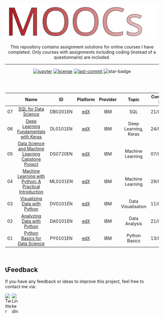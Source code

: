 <div align="center">
    <br>
    <img src="Repo-Logo.svg" width="500" title="hover text">
    <p>
    This repository contains assignment solutions for online courses I have completed. Only courses with assignments including coding (instead of a questionnaire) are included. 
    </p>
    <hr/>
</div>

<div align="center">

[![jupyter](https://img.shields.io/badge/Written%20in%20-Jupyter-orange.svg)](https://jupyter.org/try)
[![license](https://img.shields.io/badge/License-MIT-0298c3.svg)](https://opensource.org/licenses/MIT)
[![last-commit](https://img.shields.io/github/last-commit/KOrfanakis/MOOCs)](https://github.com/KOrfanakis/MOOCs/commits/master)
![star-badge](https://img.shields.io/static/v1?label=%F0%9F%8C%9F&message=If%20Useful&style=style=flat&color=critical)

</div>

<br>



<br>

|    	|         Name         	|    ID    	| Platform 	| Provider 	| Topic 	| Completion Date 	| Assessment Type 	| Certificate 	|
|:--:	|:--------------------:	|:--------:	|:--------:	|:--------:	|:-----:	|:---------------:	|:---------------:	|:-----------:	|
| 07 	| [SQL for Data Science](https://www.edx.org/course/sql-for-data-science?index=product&queryID=4b95960e4a49ba796fee6c30983f75c9&position=1) 	| DB0201EN 	|    [edX](https://www.edx.org/)   	|    IBM   	|  SQL  	|    21/09/2021   	|  Questionnaire  	|     [Link](https://courses.edx.org/certificates/82690c7e14d143f4ab8845cfa2a69d50)    	|
| 06 	| [Deep Learning Fundamentals with Keras](https://www.edx.org/course/deep-learning-fundamentals-with-keras?index=product&queryID=8c5438488cc60706091eeae7ab2682b4&position=1) 	| DL0101EN 	|    [edX](https://www.edx.org/)   	|    IBM   	|  Deep Learning, Keras  	|    24/02/2021   	|  Questionnaire  	|     [Link](https://courses.edx.org/certificates/7c2ce2998b2d4727abbf28d2724afb28)    	|
| 05 	| [Data Science and Machine Learning Capstone Project](https://www.edx.org/course/data-science-and-machine-learning-capstone-project?index=product&queryID=4bf6b394c20d916cfe12e43ea9345dd8&position=1) 	| DS0720EN 	|    [edX](https://www.edx.org/)   	|    IBM   	|  Machine Learning  	|    07/07/2020   	|  Coding Project✔️  	|     [Link](https://courses.edx.org/certificates/068041ffc9844dfd9521b1022bc0916b)    	|
| 04 	| [Machine Learning with Python: A Practical Introduction](https://www.edx.org/course/machine-learning-with-python-a-practical-introduct?index=product&queryID=bc65fa18a55601fe0835c3bb9bea2b7f&position=3) 	| ML0101EN 	|    [edX](https://www.edx.org/)   	|    IBM   	|  Machine Learning  	|    29/06/2020   	|  Coding Project✔️  	|     [Link](https://courses.edx.org/certificates/c933a5fd48b64ce5aa3f48d49ff835e8)    	|
| 03 	| [Visualizing Data with Python](https://www.edx.org/course/visualizing-data-with-python?index=product&queryID=d54ad2060f7e2f626f230a74035ee62a&position=2) 	| DV0101EN 	|    [edX](https://www.edx.org/)   	|    IBM   	|  Data Visualisation  	|    11/06/2020   	|  Questionnaire  	|     [Link](https://courses.edx.org/certificates/f42f5a49ede34f8da898c6f120b207e6)    	|
| 02 	| [Analyzing Data with Python](https://www.edx.org/course/analyzing-data-with-python?index=product&queryID=bc55b550d83d19ca1b8e1c25eff4dc67&position=3) 	| DA0101EN 	|    [edX](https://www.edx.org/)   	|    IBM   	|  Data Analysis  	|    21/05/2020   	|  Coding Project✔️  	|     [Link](https://courses.edx.org/certificates/0e051d4076f34048a152b2a345ccbe04)    	|
| 01 	| [Python Basics for Data Science](https://www.edx.org/course/python-basics-for-data-science?index=product&queryID=01892b85b32f2448eadb8fc1e1f7e1e3&position=1) 	|  PY0101EN 	|    [edX](https://www.edx.org/)   	|    IBM   	|  Python Basics  	|    13/05/2020   	|  Coding Project✔️  	|     [Link](https://courses.edx.org/certificates/514d2e8820c94327827df1455f22840a)    	|

<br>

## 📞Feedback

If you have any feedback or ideas to improve this project, feel free to contact me via:

<a href="https://twitter.com/korfanakis">
  <img align="left" alt="Twitter" width="22px" src="https://cdn.jsdelivr.net/npm/simple-icons@v3/icons/twitter.svg" />
</a>

<a href="https://uk.linkedin.com/in/korfanakis">
  <img align="left" alt="LinkedIn" width="22px" src="https://cdn.jsdelivr.net/npm/simple-icons@v3/icons/linkedin.svg" />
</a>
